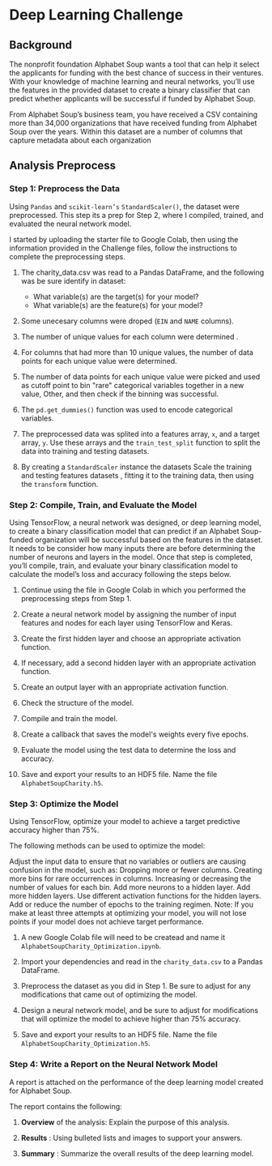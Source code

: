 # Deep Learning Challenge 


## Background
The nonprofit foundation Alphabet Soup wants a tool that can help it select the applicants for funding with the best chance of success in their ventures. With your knowledge of machine learning and neural networks, you’ll use the features in the provided dataset to create a binary classifier that can predict whether applicants will be successful if funded by Alphabet Soup.

From Alphabet Soup’s business team, you have received a CSV containing more than 34,000 organizations that have received funding from Alphabet Soup over the years. Within this dataset are a number of columns that capture metadata about each organization

## Analysis Preprocess

### Step 1: Preprocess the Data
Using `Pandas` and `scikit-learn’s` `StandardScaler()`, the dataset were preprocessed. This step its a prep for Step 2, where I compiled, trained, and evaluated the neural network model.

I started by uploading the starter file to Google Colab, then using the information provided in the Challenge files, follow the instructions to complete the preprocessing steps.

1. The charity_data.csv was read to a Pandas DataFrame, and the following was be sure identify in dataset:
    + What variable(s) are the target(s) for your model?
    + What variable(s) are the feature(s) for your model?

2. Some unecesary columns were droped (`EIN` and `NAME` columns).

3. The number of unique values for each column were determined .

4. For columns that had more than 10 unique values, the number of data points for each unique value were determined.

5. The number of data points for each unique value were picked and used as cutoff point to bin "rare" categorical variables together in a new value, Other, and then check if the binning was successful.

6. The `pd.get_dummies()` function was used to encode categorical variables.

7. The preprocessed data was splited into a features array, `x`, and a target array, `y`. Use these arrays and the `train_test_split` function to split the data into training and testing datasets.

8. By creating a `StandardScaler` instance the datasets Scale the training and testing features datasets , fitting it to the training data, then using the `transform` function.

### Step 2: Compile, Train, and Evaluate the Model

Using TensorFlow, a neural network was designed, or deep learning model, to create a binary classification model that can predict if an Alphabet Soup-funded organization will be successful based on the features in the dataset. It needs to be consider how many inputs there are before determining the number of neurons and layers in the model. Once that step is completed, you’ll compile, train, and evaluate your binary classification model to calculate the model’s loss and accuracy following the steps below.

1. Continue using the file in Google Colab in which you performed the preprocessing steps from Step 1.

2. Create a neural network model by assigning the number of input features and nodes for each layer using TensorFlow and Keras.

3. Create the first hidden layer and choose an appropriate activation function.

4. If necessary, add a second hidden layer with an appropriate activation function.

5. Create an output layer with an appropriate activation function.

6. Check the structure of the model.

7. Compile and train the model.

8. Create a callback that saves the model's weights every five epochs.

9. Evaluate the model using the test data to determine the loss and accuracy.

10. Save and export your results to an HDF5 file. Name the file `AlphabetSoupCharity.h5`.

### Step 3: Optimize the Model

Using TensorFlow, optimize your model to achieve a target predictive accuracy higher than 75%.

The following methods can be used to optimize the model:

Adjust the input data to ensure that no variables or outliers are causing confusion in the model, such as:
Dropping more or fewer columns.
Creating more bins for rare occurrences in columns.
Increasing or decreasing the number of values for each bin.
Add more neurons to a hidden layer.
Add more hidden layers.
Use different activation functions for the hidden layers.
Add or reduce the number of epochs to the training regimen.
Note: If you make at least three attempts at optimizing your model, you will not lose points if your model does not achieve target performance.

1. A new Google Colab file will need to be createad and name it `AlphabetSoupCharity_Optimization.ipynb`.

2. Import your dependencies and read in the `charity_data.csv` to a Pandas DataFrame.

3. Preprocess the dataset as you did in Step 1. Be sure to adjust for any modifications that came out of optimizing the model.

4. Design a neural network model, and be sure to adjust for modifications that will optimize the model to achieve higher than 75% accuracy.

5. Save and export your results to an HDF5 file. Name the file `AlphabetSoupCharity_Optimization.h5`.

### Step 4: Write a Report on the Neural Network Model
A report is attached on the performance of the deep learning model created for Alphabet Soup.

The report contains the following:

1. **Overview**  of the analysis: Explain the purpose of this analysis.

2. **Results** : Using bulleted lists and images to support your answers.

3. **Summary** : Summarize the overall results of the deep learning model. 


